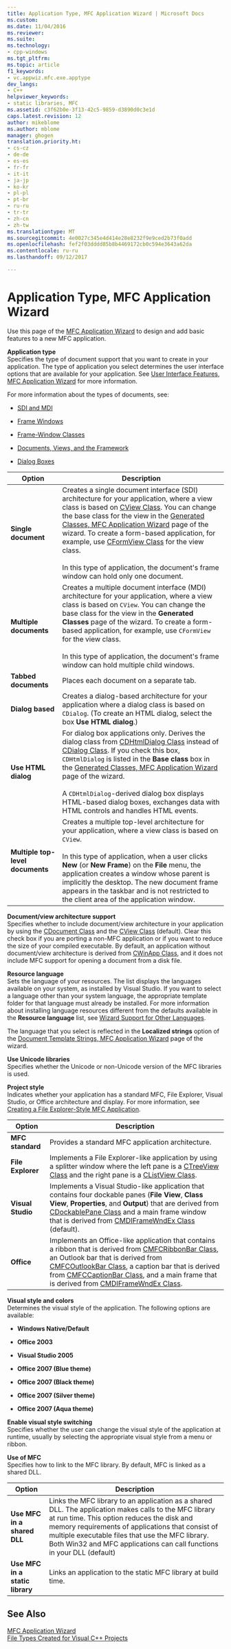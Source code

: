 ```yaml
---
title: Application Type, MFC Application Wizard | Microsoft Docs
ms.custom: 
ms.date: 11/04/2016
ms.reviewer: 
ms.suite: 
ms.technology:
- cpp-windows
ms.tgt_pltfrm: 
ms.topic: article
f1_keywords:
- vc.appwiz.mfc.exe.apptype
dev_langs:
- C++
helpviewer_keywords:
- static libraries, MFC
ms.assetid: c3f62b0e-3f13-42c5-9859-d3890d0c3e1d
caps.latest.revision: 12
author: mikeblome
ms.author: mblome
manager: ghogen
translation.priority.ht:
- cs-cz
- de-de
- es-es
- fr-fr
- it-it
- ja-jp
- ko-kr
- pl-pl
- pt-br
- ru-ru
- tr-tr
- zh-cn
- zh-tw
ms.translationtype: MT
ms.sourcegitcommit: 4e0027c345e4d414e28e8232f9e9ced2b73f0add
ms.openlocfilehash: fef2f03dddd85b8b4469172cb0c594e3643a62da
ms.contentlocale: ru-ru
ms.lasthandoff: 09/12/2017

---
```

# <a name="application-type-mfc-application-wizard"></a>Application Type, MFC Application Wizard
Use this page of the [MFC Application Wizard](../../mfc/reference/mfc-application-wizard.md) to design and add basic features to a new MFC application.  
  
 **Application type**  
 Specifies the type of document support that you want to create in your application. The type of application you select determines the user interface options that are available for your application. See [User Interface Features, MFC Application Wizard](../../mfc/reference/user-interface-features-mfc-application-wizard.md) for more information.  
  
 For more information about the types of documents, see:  
  
-   [SDI and MDI](../../mfc/sdi-and-mdi.md)  
  
-   [Frame Windows](../../mfc/frame-windows.md)  
  
-   [Frame-Window Classes](../../mfc/frame-window-classes.md)  
  
-   [Documents, Views, and the Framework](../../mfc/documents-views-and-the-framework.md)  
  
-   [Dialog Boxes](../../mfc/dialog-boxes.md)  
  
|Option|Description|  
|------------|-----------------|  
|**Single document**|Creates a single document interface (SDI) architecture for your application, where a view class is based on [CView Class](../../mfc/reference/cview-class.md). You can change the base class for the view in the [Generated Classes, MFC Application Wizard](../../mfc/reference/generated-classes-mfc-application-wizard.md) page of the wizard. To create a form-based application, for example, use [CFormView Class](../../mfc/reference/cformview-class.md) for the view class.<br /><br /> In this type of application, the document's frame window can hold only one document.|  
|**Multiple documents**|Creates a multiple document interface (MDI) architecture for your application, where a view class is based on `CView`. You can change the base class for the view in the **Generated Classes** page of the wizard. To create a form-based application, for example, use `CFormView` for the view class.<br /><br /> In this type of application, the document's frame window can hold multiple child windows.|  
|**Tabbed documents**|Places each document on a separate tab.|  
|**Dialog based**|Creates a dialog-based architecture for your application where a dialog class is based on `CDialog`. (To create an HTML dialog, select the box **Use HTML dialog**.)|  
|**Use HTML dialog**|For dialog box applications only. Derives the dialog class from [CDHtmlDialog Class](../../mfc/reference/cdhtmldialog-class.md) instead of [CDialog Class](../../mfc/reference/cdialog-class.md). If you check this box, `CDHtmlDialog` is listed in the **Base class** box in the [Generated Classes, MFC Application Wizard](../../mfc/reference/generated-classes-mfc-application-wizard.md) page of the wizard.<br /><br /> A `CDHtmlDialog`-derived dialog box displays HTML-based dialog boxes, exchanges data with HTML controls and handles HTML events.|  
|**Multiple top-level documents**|Creates a multiple top-level architecture for your application, where a view class is based on `CView`.<br /><br /> In this type of application, when a user clicks **New** (or **New Frame**) on the **File** menu, the application creates a window whose parent is implicitly the desktop. The new document frame appears in the taskbar and is not restricted to the client area of the application window.|  
  
 **Document/view architecture support**  
 Specifies whether to include document/view architecture in your application by using the [CDocument Class](../../mfc/reference/cdocument-class.md) and the [CView Class](../../mfc/reference/cview-class.md) (default). Clear this check box if you are porting a non-MFC application or if you want to reduce the size of your compiled executable. By default, an application without document/view architecture is derived from [CWinApp Class](../../mfc/reference/cwinapp-class.md), and it does not include MFC support for opening a document from a disk file.  
  
 **Resource language**  
 Sets the language of your resources. The list displays the languages available on your system, as installed by Visual Studio. If you want to select a language other than your system language, the appropriate template folder for that language must already be installed. For more information about installing language resources different from the defaults available in the **Resource language** list, see [Wizard Support for Other Languages](../../ide/wizard-support-for-other-languages.md).  
  
 The language that you select is reflected in the **Localized strings** option of the [Document Template Strings, MFC Application Wizard](../../mfc/reference/document-template-strings-mfc-application-wizard.md) page of the wizard.  
  
 **Use Unicode libraries**  
 Specifies whether the Unicode or non-Unicode version of the MFC libraries is used.  
  
 **Project style**  
 Indicates whether your application has a standard MFC, File Explorer, Visual Studio, or Office architecture and display. For more information, see [Creating a File Explorer-Style MFC Application](../../mfc/reference/creating-a-file-explorer-style-mfc-application.md).  
  
|Option|Description|  
|------------|-----------------|  
|**MFC standard**|Provides a standard MFC application architecture.|  
|**File Explorer**|Implements a File Explorer-like application by using a splitter window where the left pane is a [CTreeView Class](../../mfc/reference/ctreeview-class.md) and the right pane is a [CListView Class](../../mfc/reference/clistview-class.md).|  
|**Visual Studio**|Implements a Visual Studio-like application that contains four dockable panes (**File View**, **Class View**, **Properties**, and **Output**) that are derived from [CDockablePane Class](../../mfc/reference/cdockablepane-class.md) and a main frame window that is derived from [CMDIFrameWndEx Class](../../mfc/reference/cmdiframewndex-class.md) (default).|  
|**Office**|Implements an Office-like application that contains a ribbon that is derived from [CMFCRibbonBar Class](../../mfc/reference/cmfcribbonbar-class.md), an Outlook bar that is derived from [CMFCOutlookBar Class](../../mfc/reference/cmfcoutlookbar-class.md), a caption bar that is derived from [CMFCCaptionBar Class](../../mfc/reference/cmfccaptionbar-class.md), and a main frame that is derived from [CMDIFrameWndEx Class](../../mfc/reference/cmdiframewndex-class.md).|  
  
 **Visual style and colors**  
 Determines the visual style of the application. The following options are available:  
  
-   **Windows Native/Default**  
  
-   **Office 2003**  
  
-   **Visual Studio 2005**  
  
-   **Office 2007 (Blue theme)**  
  
-   **Office 2007 (Black theme)**  
  
-   **Office 2007 (Silver theme)**  
  
-   **Office 2007 (Aqua theme)**  
  
 **Enable visual style switching**  
 Specifies whether the user can change the visual style of the application at runtime, usually by selecting the appropriate visual style from a menu or ribbon.  
  
 **Use of MFC**  
 Specifies how to link to the MFC library. By default, MFC is linked as a shared DLL.  
  
|Option|Description|  
|------------|-----------------|  
|**Use MFC in a shared DLL**|Links the MFC library to an application as a shared DLL. The application makes calls to the MFC library at run time. This option reduces the disk and memory requirements of applications that consist of multiple executable files that use the MFC library. Both Win32 and MFC applications can call functions in your DLL (default)|  
|**Use MFC in a static library**|Links an application to the static MFC library at build time.|  
  
## <a name="see-also"></a>See Also  
 [MFC Application Wizard](../../mfc/reference/mfc-application-wizard.md)   
 [File Types Created for Visual C++ Projects](../../ide/file-types-created-for-visual-cpp-projects.md)


